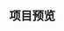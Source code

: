 ## 项目预览
<img src="https://z4a.net/images/2023/04/09/16810477965814aa931dd2773ab2b.png" alt="" />

<img src="https://z4a.net/images/2023/04/10/1681141128099.png" alt="" />

<img src="https://z4a.net/images/2023/04/10/1681141210959.png" alt="" />

<img src="https://z4a.net/images/2023/04/09/1681047892072.png" alt="" />

